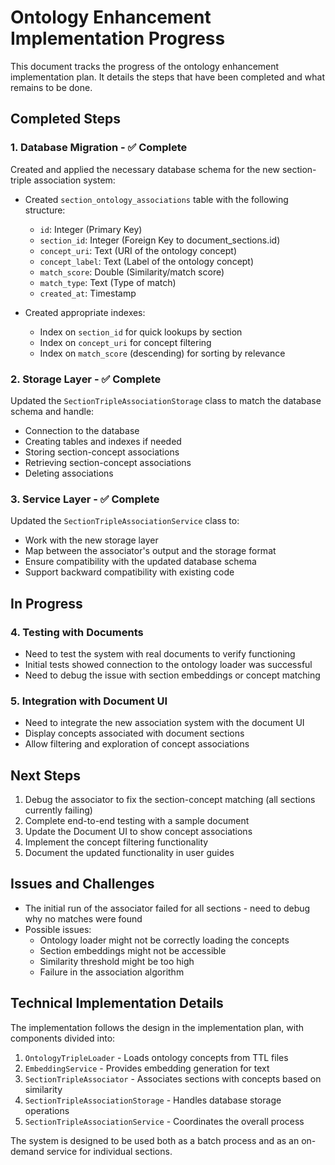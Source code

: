 # Ontology Enhancement Implementation Progress

This document tracks the progress of the ontology enhancement implementation plan. It details the steps that have been completed and what remains to be done.

## Completed Steps

### 1. Database Migration - ✅ Complete

Created and applied the necessary database schema for the new section-triple association system:

- Created `section_ontology_associations` table with the following structure:
  - `id`: Integer (Primary Key)
  - `section_id`: Integer (Foreign Key to document_sections.id)
  - `concept_uri`: Text (URI of the ontology concept)
  - `concept_label`: Text (Label of the ontology concept)
  - `match_score`: Double (Similarity/match score)
  - `match_type`: Text (Type of match)
  - `created_at`: Timestamp

- Created appropriate indexes:
  - Index on `section_id` for quick lookups by section
  - Index on `concept_uri` for concept filtering
  - Index on `match_score` (descending) for sorting by relevance

### 2. Storage Layer - ✅ Complete

Updated the `SectionTripleAssociationStorage` class to match the database schema and handle:

- Connection to the database
- Creating tables and indexes if needed
- Storing section-concept associations
- Retrieving section-concept associations
- Deleting associations

### 3. Service Layer - ✅ Complete

Updated the `SectionTripleAssociationService` class to:

- Work with the new storage layer
- Map between the associator's output and the storage format
- Ensure compatibility with the updated database schema
- Support backward compatibility with existing code

## In Progress

### 4. Testing with Documents

- Need to test the system with real documents to verify functioning
- Initial tests showed connection to the ontology loader was successful
- Need to debug the issue with section embeddings or concept matching  

### 5. Integration with Document UI

- Need to integrate the new association system with the document UI
- Display concepts associated with document sections
- Allow filtering and exploration of concept associations

## Next Steps

1. Debug the associator to fix the section-concept matching (all sections currently failing)
2. Complete end-to-end testing with a sample document
3. Update the Document UI to show concept associations
4. Implement the concept filtering functionality
5. Document the updated functionality in user guides

## Issues and Challenges

- The initial run of the associator failed for all sections - need to debug why no matches were found
- Possible issues:
  - Ontology loader might not be correctly loading the concepts
  - Section embeddings might not be accessible
  - Similarity threshold might be too high
  - Failure in the association algorithm

## Technical Implementation Details

The implementation follows the design in the implementation plan, with components divided into:

1. `OntologyTripleLoader` - Loads ontology concepts from TTL files
2. `EmbeddingService` - Provides embedding generation for text
3. `SectionTripleAssociator` - Associates sections with concepts based on similarity
4. `SectionTripleAssociationStorage` - Handles database storage operations
5. `SectionTripleAssociationService` - Coordinates the overall process

The system is designed to be used both as a batch process and as an on-demand service for individual sections.
